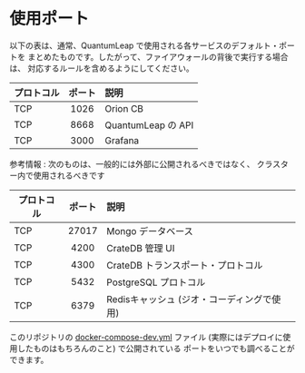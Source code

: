 # 使用ポート

以下の表は、通常、QuantumLeap で使用される各サービスのデフォルト・ポートを
まとめたものです。したがって、ファイアウォールの背後で実行する場合は、
対応するルールを含めるようにしてください。

| プロトコル        | ポート        | 説明       |
| -------------     |:-------------:| :-----|
|TCP| 1026|  Orion CB |
|TCP| 8668|  QuantumLeap の API |
|TCP| 3000|  Grafana |

参考情報 : 次のものは、一般的には外部に公開されるべきではなく、
クラスター内で使用されるべきです

| プロトコル        | ポート        | 説明       |
| -------------     |:-------------:| :-----|
|TCP                | 27017         |  Mongo データベース|
|TCP                | 4200          |  CrateDB 管理 UI |
|TCP                | 4300          |  CrateDB トランスポート・プロトコル |
|TCP                | 5432          |  PostgreSQL プロトコル |
|TCP                | 6379          |  Redisキャッシュ (ジオ・コーディングで使用) |

このリポジトリの
[docker-compose-dev.yml](https://raw.githubusercontent.com/orchestracities/ngsi-timeseries-api/master/docker/docker-compose-dev.yml)
ファイル (実際にはデプロイに使用したものはもちろんのこと) で公開されている
ポートをいつでも調べることができます。
